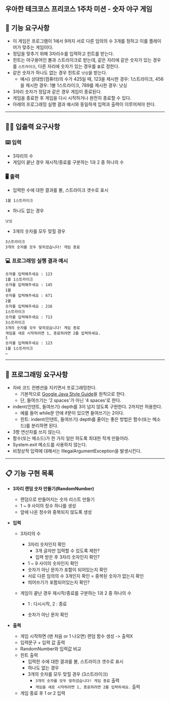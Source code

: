 ## 우아한 테크코스 프리코스 1주차 미션 - 숫자 야구 게임

## 🚀 기능 요구사항

- 이 게임은 프로그램이 1에서 9까지 서로 다른 임의의 수 3개를 정하고 이를 플레이어가 맞추는 게임이다.
- 정답을 맞추기 위해 3자리수를 입력하고 힌트를 받는다.
- 힌트는 야구용어인 볼과 스트라이크로 받는데, 같은 자리에 같은 숫자가 있는 경우를 `스트라이크`, 다른 자리에 숫자가 있는 경우를 `볼`로 정한다.
- 같은 숫자가 하나도 없는 경우 힌트로 `낫싱`을 받는다.
  - 예시) 상대방(컴퓨터)의 수가 425일 때, 123을 제시한 경우: 1스트라이크, 456을 제시한 경우: 1볼 1스트라이크, 789를 제시한 경우: 낫싱
- 3자리 숫자가 정답과 같은 경우 게임이 종료된다.
- 게임을 종료한 후 게임을 다시 시작하거나 완전히 종료할 수 있다.
- 아래의 프로그래밍 실행 결과 예시와 동일하게 입력과 출력이 이루어져야 한다.

------

## ✍🏻 입출력 요구사항

### ⌨️ 입력

- 3자리의 수
- 게임이 끝난 경우 재시작/종료를 구분하는 1과 2 중 하나의 수

### 🖥  출력
- 입력한 수에 대한 결과를 볼, 스트라이크 갯수로 표시

```
1볼 1스트라이크
```

- 하나도 없는 경우 

```
낫싱
```

- 3개의 숫자를 모두 맞힐 경우

```
3스트라이크
3개의 숫자를 모두 맞히셨습니다! 게임 종료
```

### 💻 프로그래밍 실행 결과 예시

```
숫자를 입력해주세요 : 123
1볼 1스트라이크
숫자를 입력해주세요 : 145
1볼
숫자를 입력해주세요 : 671
2볼
숫자를 입력해주세요 : 216
1스트라이크
숫자를 입력해주세요 : 713
3스트라이크
3개의 숫자를 모두 맞히셨습니다! 게임 종료
게임을 새로 시작하려면 1, 종료하려면 2를 입력하세요.
1
숫자를 입력해주세요 : 123
1볼 1스트라이크
… 
```

------

## 🎱 프로그래밍 요구사항

- 자바 코드 컨벤션을 지키면서 프로그래밍한다.
  - 기본적으로 [Google Java Style Guide](https://google.github.io/styleguide/javaguide.html)을 원칙으로 한다.
  - 단, 들여쓰기는 '2 spaces'가 아닌 '4 spaces'로 한다.
- indent(인덴트, 들여쓰기) depth를 3이 넘지 않도록 구현한다. 2까지만 허용한다.
  - 예를 들어 while문 안에 if문이 있으면 들여쓰기는 2이다.
  - 힌트: indent(인덴트, 들여쓰기) depth를 줄이는 좋은 방법은 함수(또는 메소드)를 분리하면 된다.
- 3항 연산자를 쓰지 않는다.
- 함수(또는 메소드)가 한 가지 일만 하도록 최대한 작게 만들어라.
- System.exit 메소드를 사용하지 않는다.
- 비정상적 입력에 대해서는 IllegalArgumentException을 발생시킨다.

-------

## :clipboard: 기능 구현 목록

- **3자리 랜덤 숫자 만들기(RandomNumber)**

  - 랜덤으로 만들어지는 숫자 리스트 만들기
  - 1 ~ 9 사이의 정수 하나를 생성
  - 앞에 나온 정수와 중복되지 않도록 생성

  

- **입력**

  - 3자리의 수

    - 3자리 숫자인지 확인 
      - 3개 글자만 입력할 수 있도록 제한?
      - 입력 받은 후 3자리 숫자인지 확인?
    - 1 ~ 9 사이의 숫자인지 확인
    - 숫자가 아닌 문자가 포함이 되어있는지 확인
    - 서로 다른 임의의 수 3개인지 확인 = 중복된 숫자가 없는지 확인
    - 띄어쓰기가 포함되어있는지 확인?

    

  - 게임이 끝난 경우 재시작/종료를 구분하는 1과 2 중 하나의 수

    - 1 : 다시시작, 2 : 종료

    - 숫자가 아닌 문자 확인

      

- **출력**

  - 게임 시작하면 (맨 처음 or 1 나오면) 랜덤 함수 생성 -> 출력X
  - 입력문구 + 입력 값 출력
  - RandomNumber와 입력값 비교
  - 힌트 출력
    - 입력한 수에 대한 결과를 볼, 스트라이크 갯수로 표시
    - 하나도 없는 경우
    - 3개의 숫자를 모두 맞힐 경우 (3스트라이크)
      -  `3개의 숫자를 모두 맞히셨습니다! 게임 종료` 출력
      - `게임을 새로 시작하려면 1, 종료하려면 2를 입력하세요.` 출력
  - 게임 종료 후 1 or 2 입력